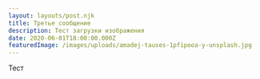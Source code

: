 ```yaml
---
layout: layouts/post.njk
title: Третье сообщение
description: Тест загрузки изображения
date: 2020-06-01T18:00:00.000Z
featuredImage: /images/uploads/amadej-tauses-1pfipooa-y-unsplash.jpg
---
```

Тест